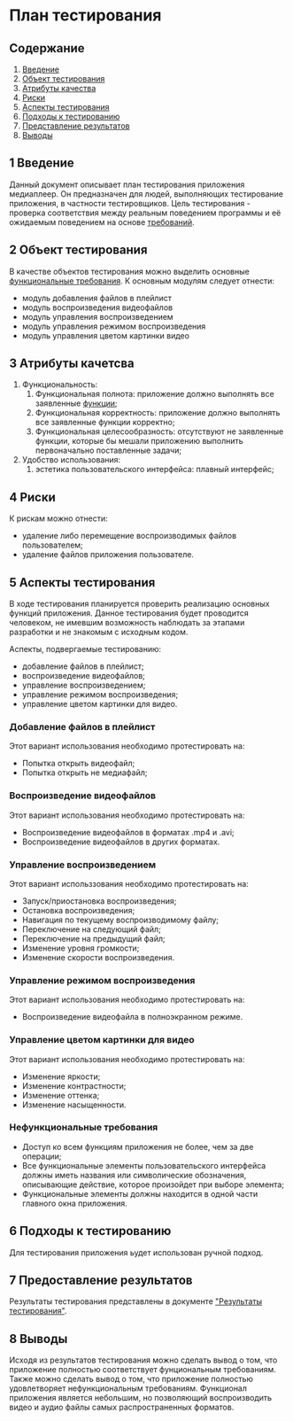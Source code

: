 # План тестирования

## Содержание
1. [Введение](#introduction)
2. [Объект тестирования](#items)
3. [Атрибуты качества](#quality)
4. [Риски](#risks)
5. [Аспекты тестирования](#features)
6. [Подходы к тестированию](#approach)
7. [Представление результатов](#pass)
8. [Выводы](#conclusion)

## 1 Введение <a name = "#introduction"></a>

Данный документ описывает план тестирования приложения медиаплеер. Он предназначен для людей, выполняющих тестирование приложения, в частности тестировщиков. Цель тестирования - проверка соответствия между реальным поведением программы и её ожидаемым поведением на основе [требований](../SRS_ru.md).

## 2 Объект тестирования <a name = "#items"></a>

В качестве объектов тестирования можно выделить основные [функциональные требования](../SRS_ru.md). К основным модулям следует отнести:
* модуль добавления файлов в плейлист
* модуль воспроизведения видеофайлов
* модуль управления воспроизведением
* модуль управления режимом воспроизведения
* модуль управления цветом картинки видео

## 3 Атрибуты качетсва <a name = "#quality"></a>

1. Функциональность:
   1. Функциональная полнота: приложение должно выполнять все заявленные [функции](../SRS_ru.md);
   2. Функциональная корректность: приложение должно выполнять все заявленные функции корректно;
   3. Функциональная целесообразность: отсутствуют не заявленные функции, которые бы мешали приложению выполнить первоначально поставленные задачи;
2. Удобство использования:
   1. эстетика пользовательского интерфейса: плавный интерфейс;

## 4 Риски <a name = "#risks"></a>

К рискам можно отнести:
* удаление либо перемещение воспроизводимых файлов пользователем;
* удаление файлов приложения пользователе.

## 5 Аспекты тестирования <a name = "#approach"></a>

В ходе тестирования планируется проверить реализацию основных функций приложения. Данное тестирования будет проводится человеком, не имевшим возможность наблюдать за этапами разработки и не знакомым с исходным кодом.

Аспекты, подвергаемые тестированию:
* добавление файлов в плейлист;
* воспроизведение видеофайлов;
* управление воспроизведением;
* управление режимом воспроизведения;
* управление цветом картинки для видео.

### Добавление файлов в плейлист
Этот вариант использования необходимо протестировать на:
* Попытка открыть видеофайл;
* Попытка открыть не медиафайл;

### Воспроизведение видеофайлов
Этот вариант использования необходимо протестировать на:
* Воспроизведение видеофайлов в форматах .mp4 и .avi;
* Воспроизведение видеофайлов в других форматах.

### Управление воспроизведением
Этот вариант использзования необходимо протестировать на:
* Запуск/приостановка воспроизведения;
* Остановка воспроизведения;
* Навигация по текущему воспроизводимому файлу;
* Переключение на следующий файл;
* Переключение на предыдущий файл;
* Изменение уровня громкости;
* Изменение скорости воспроизведения.

### Управление режимом воспроизведения
Этот вариант использования необходимо протестировать на:
* Воспроизведение видеофайла в полноэкранном режиме.

### Управление цветом картинки для видео
Этот вариант использования необходимо протестировать на:
* Изменение яркости;
* Изменение контрастности;
* Изменение оттенка;
* Изменение насыщенности.

### Нефункциональные требования

* Доступ ко всем функциям приложения не более, чем за две операции;
* Все функциональные элементы пользовательского интерфейса должны иметь названия или символические обозначения, описывающие действие, которое произойдет при выборе элемента;
* Функциональные элементы должны находится в одной части главного окна приложения.

## 6 Подходы к тестированию <a name = "approach"></a>

Для тестирования приложения ьудет использован ручной подход.

## 7 Предоставление результатов <a name = "pass"></a>

Результаты тестирования представлены в документе ["Результаты тестирования"](./Testing_results.md).

## 8 Выводы <a name = "conclusion"></a>

Исходя из результатов тестирования можно сделать вывод о том, что приложение полностью соответствует фунциональным требованиям. Также можно сделать вывод о том, что приложение полностью удовлетворяет нефункциональным требованиям. Функционал приложения является небольшим, но позволяющий воспроизводить видео и аудио файлы самых распространенных форматов.

